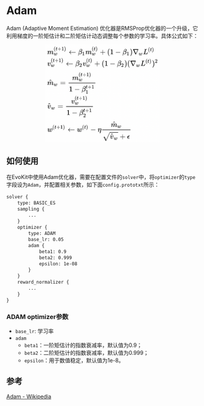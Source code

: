 # Adam
Adam (Adaptive Moment Estimation) 优化器是RMSProp优化器的一个升级，它利用梯度的一阶矩估计和二阶矩估计动态调整每个参数的学习率。具体公式如下：

<p align="center">
<img src=".images/Adam_eq.png" width="300"/>
</p>

## 如何使用
在EvoKit中使用Adam优化器，需要在配置文件的`solver`中，将`optimizer`的`type`字段设为`Adam`，并配置相关参数，如下面`config.prototxt`所示：
```
solver {
    type: BASIC_ES
    sampling {
        ...
    }
    optimizer {
        type: ADAM
        base_lr: 0.05
        adam {
            beta1: 0.9
            beta2: 0.999
            epsilon: 1e-08
        }
    }
    reward_normalizer {
        ...
    }
}
```

### ADAM optimizer参数
- `base_lr`: 学习率
- `adam`
  - `beta1`：一阶矩估计的指数衰减率，默认值为0.9；
  - `beta2`：二阶矩估计的指数衰减率，默认值为0.999；
  - `epsilon`：用于数值稳定，默认值为1e-8。

## 参考
[Adam - Wikipedia](https://en.wikipedia.org/wiki/Stochastic_gradient_descent#Adam)

